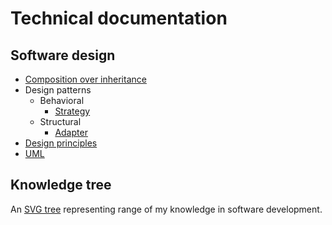 # Technical documentation

## Software design

* [Composition over inheritance](design/composition%20over%20inheritance.md)
* Design patterns
  * Behavioral
    * [Strategy](design%20patterns/behavioral/strategy.md)
  * Structural
    * [Adapter](design%20patterns/structural/adapter.md)
* [Design principles](software%20design/design%20principles.md)
* [UML](software%20design/uml.md)

## Knowledge tree

An [SVG tree](https://raw.githubusercontent.com/mialkin/documentation/master/knowledge-tree.svg) representing range of my knowledge in software development.
